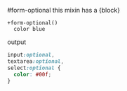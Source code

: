 #form-optional
this mixin has a {block}

```
+form-optional()
  color blue
```

output

```css
input:optional,
textarea:optional,
select:optional {
  color: #00f;
}
```